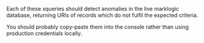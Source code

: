 Each of these xqueries should detect anomalies in the live marklogic database, returning URIs of records which do not fulfil the expected criteria.

You should probably copy-paste them into the console rather than using production credentials locally.
